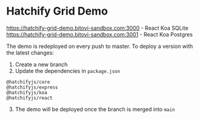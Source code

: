 # Hatchify Grid Demo

https://hatchify-grid-demo.bitovi-sandbox.com:3000 - React Koa SQLite
https://hatchify-grid-demo.bitovi-sandbox.com:3001 - React Koa Postgres

The demo is redeployed on every push to master. To deploy a version with the latest changes:

1. Create a new branch
2. Update the dependencies in `package.json`

```
@hatchifyjs/core
@hatchifyjs/express
@hatchifyjs/koa
@hatchifyjs/react
```

3. The demo will be deployed once the branch is merged into `main`
